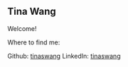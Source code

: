 ## Tina Wang

Welcome!


Where to find me: 

Github: [tinaswang](http://github.com/tinaswang/) 
LinkedIn: [tinaswang](https://www.linkedin.com/in/tinaswang/) 
